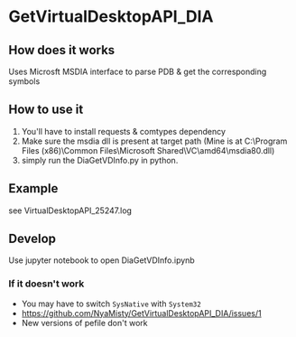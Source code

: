 # GetVirtualDesktopAPI_DIA

## How does it works

Uses Microsft MSDIA interface to parse PDB & get the corresponding symbols

## How to use it

1. You'll have to install requests & comtypes dependency
2. Make sure the msdia dll is present at target path (Mine is at C:\Program Files (x86)\Common Files\Microsoft Shared\VC\amd64\msdia80.dll)
3. simply run the DiaGetVDInfo.py in python.

## Example

see VirtualDesktopAPI_25247.log

## Develop

Use jupyter notebook to open DiaGetVDInfo.ipynb

### If it doesn't work

- You may have to switch `SysNative` with `System32`
- https://github.com/NyaMisty/GetVirtualDesktopAPI_DIA/issues/1
- New versions of pefile don't work
